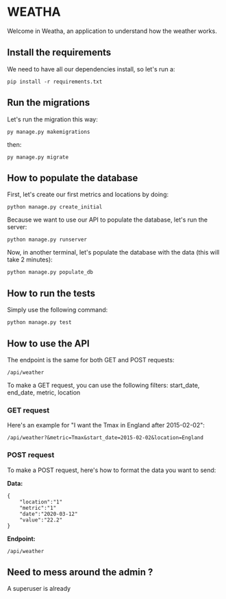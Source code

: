 # WEATHA

Welcome in Weatha, an application to understand how the weather works.

## Install the requirements

We need to have all our dependencies install, so let's run a:

    pip install -r requirements.txt

## Run the migrations

Let's run the migration this way:

    py manage.py makemigrations

then: 

    py manage.py migrate

## How to populate the database

First, let's create our first metrics and locations by doing: 

    python manage.py create_initial

Because we want to use our API to populate the database, let's run the server:

    python manage.py runserver

Now, in another terminal, let's populate the database with the data (this will take 2 minutes):

    python manage.py populate_db

## How to run the tests

Simply use the following command:

    python manage.py test

## How to use the API

The endpoint is the same for both GET and POST requests:

    /api/weather

To make a GET request, you can use the following filters:
start_date, end_date, metric, location

### GET request

Here's an example for "I want the Tmax in England after 2015-02-02":

    /api/weather?&metric=Tmax&start_date=2015-02-02&location=England

### POST request

To make a POST request, here's how to format the data you want to send:

**Data:**

    {
        "location":"1"
        "metric":"1"
        "date":"2020-03-12"
        "value":"22.2"
    }

**Endpoint:**

    /api/weather

## Need to mess around the admin ?

A superuser is already 

